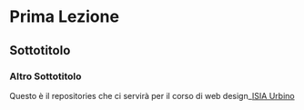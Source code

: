 # Prima Lezione
## Sottotitolo
### Altro Sottotitolo 

Questo è il repositories che ci servirà per il corso di web design_[ISIA Urbino](https://isiaurbino.net/calendar)
